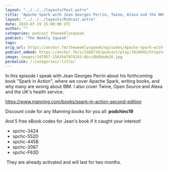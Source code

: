 ```yaml
---
layout: "../../../layouts/Post.astro"
title: "Apache Spark with Jean Georges Perrin, Twine, Alexa and the NHS"
layout: "../../../layouts/Podcast.astro"
date: 2019-07-19 15:00:00 UTC
author: ""
categories: podcast theweeklysqueak
podcast: "The Weekly Squeak"
tags: 
orig_url: https://anchor.fm/theweeklysqueak/episodes/Apache-Spark-with-Jean-Georges-Perrin--Twine--Alexa-and-the-NHS-e4m3ku
podcast_embed: https://anchor.fm/s/2ab8734/podcast/play/3918942/https%3A%2F%2Fd3ctxlq1ktw2nl.cloudfront.net%2Fstaging%2F2019-6-23%2F19329431-44100-2-fb33d34ca5aaa.m4a
image: images/347957-1563547974243-6bcc8b0bade26.jpg
permalink: /:categories/:title/
---
```

In this episode I speak with Jean Georges Perrin about his forthcoming book "Spark in Action", where we cover Apache Spark, writing books, and why many are wrong about IBM. I also cover Twine, Open Source and Alexa and the UK's health service.

https://www.manning.com/books/spark-in-action-second-edition

Discount code for any Manning books for you all: **podchinc19**

And 5 free eBook codes for Jean's book if it caught your interest!

- spchc-3424
- spchc-552D
- spchc-445B
- spchc-3087
- spchc-F63D

&nbsp;They are already activated and will last for two months.&nbsp;